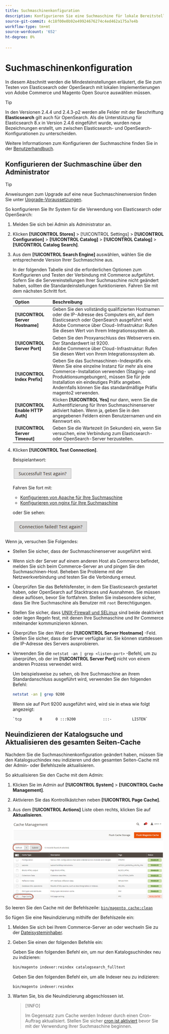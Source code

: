 ```yaml
---
title: Suchmaschinenkonfiguration
description: Konfigurieren Sie eine Suchmaschine für lokale Bereitstellungen von Adobe Commerce und Magento Open Source.
source-git-commit: 4c18f00e0b92e49924676274c4ed462a175a7e4b
workflow-type: tm+mt
source-wordcount: '652'
ht-degree: 0%

---
```



# Suchmaschinenkonfiguration

In diesem Abschnitt werden die Mindesteinstellungen erläutert, die Sie zum Testen von Elasticsearch oder OpenSearch mit lokalen Implementierungen von Adobe Commerce und Magento Open Source auswählen müssen.

>[!TIP]
>
>In den Versionen 2.4.4 und 2.4.3-p2 werden alle Felder mit der Beschriftung **Elasticsearch** gilt auch für OpenSearch.
>Als die Unterstützung für Elasticsearch 8.x in Version 2.4.6 eingeführt wurde, wurden neue Bezeichnungen erstellt, um zwischen Elasticsearch- und OpenSearch-Konfigurationen zu unterscheiden.

Weitere Informationen zum Konfigurieren der Suchmaschine finden Sie in der [Benutzerhandbuch](https://experienceleague.adobe.com/docs/commerce-admin/catalog/catalog/search/search-configuration.html).

## Konfigurieren der Suchmaschine über den Administrator

>[!TIP]
>
>Anweisungen zum Upgrade auf eine neue Suchmaschinenversion finden Sie unter [Upgrade-Voraussetzungen](../../upgrade/prepare/prerequisites.md).

So konfigurieren Sie Ihr System für die Verwendung von Elasticsearch oder OpenSearch:

1. Melden Sie sich bei Admin als Administrator an.
1. Klicken **[!UICONTROL Stores]** > [!UICONTROL Settings] > **[!UICONTROL Configuration]** > **[!UICONTROL Catalog]** > **[!UICONTROL Catalog]** > **[!UICONTROL Catalog Search]**.
1. Aus dem **[!UICONTROL Search Engine]** auswählen, wählen Sie die entsprechende Version Ihrer Suchmaschine aus.

   In der folgenden Tabelle sind die erforderlichen Optionen zum Konfigurieren und Testen der Verbindung mit Commerce aufgeführt. Sofern Sie die Servereinstellungen Ihrer Suchmaschine nicht geändert haben, sollten die Standardeinstellungen funktionieren. Fahren Sie mit dem nächsten Schritt fort.

   | Option | Beschreibung |
   |--- |--- |
   | **[!UICONTROL Server Hostname]** | Geben Sie den vollständig qualifizierten Hostnamen oder die IP-Adresse des Computers ein, auf dem Elasticsearch oder OpenSearch ausgeführt wird.<br>Adobe Commerce über Cloud-Infrastruktur: Rufen Sie diesen Wert von Ihrem Integrationssystem ab. |
   | **[!UICONTROL Server Port]** | Geben Sie den Proxyanschluss des Webservers ein. Der Standardwert ist 9200.<br>Adobe Commerce über Cloud-Infrastruktur: Rufen Sie diesen Wert von Ihrem Integrationssystem ab. |
   | **[!UICONTROL Index Prefix]** | Geben Sie das Suchmaschinen-Indexpräfix ein. Wenn Sie eine einzelne Instanz für mehr als eine Commerce-Installation verwenden (Staging- und Produktionsumgebungen), müssen Sie für jede Installation ein eindeutiges Präfix angeben. Andernfalls können Sie das standardmäßige Präfix magento2 verwenden. |
   | **[!UICONTROL Enable HTTP Auth]** | Klicken **[!UICONTROL Yes]** nur dann, wenn Sie die Authentifizierung für Ihren Suchmaschinenserver aktiviert haben. Wenn ja, geben Sie in den angegebenen Feldern einen Benutzernamen und ein Kennwort ein. |
   | **[!UICONTROL Server Timeout]** | Geben Sie die Wartezeit (in Sekunden) ein, wenn Sie versuchen, eine Verbindung zum Elasticsearch- oder OpenSearch-Server herzustellen. |

1. Klicken **[!UICONTROL Test Connection]**.

   Beispielantwort:

   ![success](../../assets/configuration/elastic_test-success.png)

   Fahren Sie fort mit:

   - [Konfigurieren von Apache für Ihre Suchmaschine](../../installation/prerequisites/search-engine/configure-apache.md)
   - [Konfigurieren von nginx für Ihre Suchmaschine](../../installation/prerequisites/search-engine/configure-nginx.md)

   oder Sie sehen:

   ![failed](../../assets/configuration/elastic_test-fail.png)

Wenn ja, versuchen Sie Folgendes:

- Stellen Sie sicher, dass der Suchmaschinenserver ausgeführt wird.
- Wenn sich der Server auf einem anderen Host als Commerce befindet, melden Sie sich beim Commerce-Server an und pingen Sie den Suchmaschinen-Host. Beheben Sie Probleme mit der Netzwerkverbindung und testen Sie die Verbindung erneut.
- Überprüfen Sie das Befehlsfenster, in dem Sie Elasticsearch gestartet haben, oder OpenSearch auf Stacktraces und Ausnahmen. Sie müssen diese auflösen, bevor Sie fortfahren. Stellen Sie insbesondere sicher, dass Sie Ihre Suchmaschine als Benutzer mit `root` Berechtigungen.
- Stellen Sie sicher, dass [UNIX-Firewall und SELinux](../../installation/prerequisites/search-engine/overview.md#firewall-and-selinux) sind beide deaktiviert oder legen Regeln fest, mit denen Ihre Suchmaschine und Ihr Commerce miteinander kommunizieren können.
- Überprüfen Sie den Wert der **[!UICONTROL Server Hostname]** -Feld. Stellen Sie sicher, dass der Server verfügbar ist. Sie können stattdessen die IP-Adresse des Servers ausprobieren.
- Verwenden Sie die `netstat -an | grep <listen-port>` -Befehl, um zu überprüfen, ob der im **[!UICONTROL Server Port]** nicht von einem anderen Prozess verwendet wird.

   Um beispielsweise zu sehen, ob Ihre Suchmaschine an ihrem Standardanschluss ausgeführt wird, verwenden Sie den folgenden Befehl:

   ```bash
   netstat -an | grep 9200
   ```

   Wenn sie auf Port 9200 ausgeführt wird, wird sie in etwa wie folgt angezeigt:

   ```terminal
   `tcp        0      0 :::9200            :::-         LISTEN`
   ```

## Neuindizieren der Katalogsuche und Aktualisieren des gesamten Seiten-Cache

Nachdem Sie die Suchmaschinenkonfiguration geändert haben, müssen Sie den Katalogsuchindex neu indizieren und den gesamten Seiten-Cache mit der Admin- oder Befehlszeile aktualisieren.

So aktualisieren Sie den Cache mit dem Admin:

1. Klicken Sie im Admin auf **[!UICONTROL System]** > **[!UICONTROL Cache Management]**.
1. Aktivieren Sie das Kontrollkästchen neben **[!UICONTROL Page Cache]**.
1. Aus dem **[!UICONTROL Actions]** Liste oben rechts, klicken Sie auf **Aktualisieren**.

   ![Cacheverwaltung](../../assets/configuration/refresh-cache.png)

So leeren Sie den Cache mit der Befehlszeile: [`bin/magento cache:clean`](../cli/manage-cache.md#clean-and-flush-cache-types)

So fügen Sie eine Neuindizierung mithilfe der Befehlszeile ein:

1. Melden Sie sich bei Ihrem Commerce-Server an oder wechseln Sie zu der [Dateisysteminhaber](../../installation/prerequisites/file-system/overview.md).
1. Geben Sie einen der folgenden Befehle ein:

   Geben Sie den folgenden Befehl ein, um nur den Katalogsuchindex neu zu indizieren:

   ```bash
   bin/magento indexer:reindex catalogsearch_fulltext
   ```

   Geben Sie den folgenden Befehl ein, um alle Indexer neu zu indizieren:

   ```bash
   bin/magento indexer:reindex
   ```

1. Warten Sie, bis die Neuindizierung abgeschlossen ist.

   >[!INFO]
   >
   >Im Gegensatz zum Cache werden Indexer durch einen Cron-Auftrag aktualisiert. Stellen Sie sicher [cron ist aktiviert](../cli/configure-cron-jobs.md) bevor Sie mit der Verwendung Ihrer Suchmaschine beginnen.

